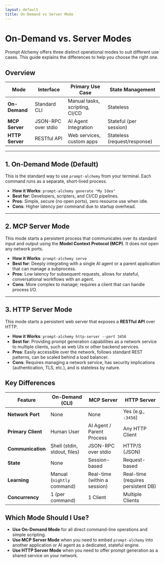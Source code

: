 ```yaml
---
layout: default
title: On-Demand vs Server Mode
---
```


# On-Demand vs. Server Modes

Prompt Alchemy offers three distinct operational modes to suit different use cases. This guide explains the differences to help you choose the right one.

## Overview

| Mode | Interface | Primary Use Case | State Management |
|---|---|---|---|
| **On-Demand** | Standard CLI | Manual tasks, scripting, CI/CD | Stateless |
| **MCP Server** | JSON-RPC over stdio | AI Agent Integration | Stateful (per session) |
| **HTTP Server** | RESTful API | Web services, custom apps | Stateless (request/response) |

---

## 1. On-Demand Mode (Default)

This is the standard way to use `prompt-alchemy` from your terminal. Each command runs as a separate, short-lived process.

- **How it Works**: `prompt-alchemy generate "My Idea"`
- **Best for**: Developers, scripters, and CI/CD pipelines.
- **Pros**: Simple, secure (no open ports), zero resource use when idle.
- **Cons**: Higher latency per command due to startup overhead.

---

## 2. MCP Server Mode

This mode starts a persistent process that communicates over its standard input and output using the **Model Context Protocol (MCP)**. It does not open any network ports.

- **How it Works**: `prompt-alchemy serve`
- **Best for**: Deeply integrating with a single AI agent or a parent application that can manage a subprocess.
- **Pros**: Low latency for subsequent requests, allows for stateful, conversational workflows with an agent.
- **Cons**: More complex to manage; requires a client that can handle process I/O.

---

## 3. HTTP Server Mode

This mode starts a persistent web server that exposes a **RESTful API** over HTTP.

- **How it Works**: `prompt-alchemy http-server --port 3456`
- **Best for**: Providing prompt generation capabilities as a network service to multiple clients, such as web UIs or other backend services.
- **Pros**: Easily accessible over the network, follows standard REST patterns, can be scaled behind a load balancer.
- **Cons**: Requires managing a network service, has security implications (authentication, TLS, etc.), and is stateless by nature.

## Key Differences

| Feature | On-Demand (CLI) | MCP Server | HTTP Server |
|---|---|---|---|
| **Network Port** | None | None | Yes (e.g., `:3456`) |
| **Primary Client** | Human User | AI Agent / Parent Process | Any HTTP Client |
| **Communication** | Shell (stdin, stdout, files) | JSON-RPC over stdio | HTTP/S (JSON) |
| **State** | None | Session-based | Request-based |
| **Learning** | Manual (`nightly` command) | Real-time (within a session) | Real-time (requires persistent DB) |
| **Concurrency** | 1 (per command) | 1 Client | Multiple Clients |

## Which Mode Should I Use?

-   **Use On-Demand Mode** for all direct command-line operations and simple scripting.
-   **Use MCP Server Mode** when you need to embed `prompt-alchemy` into another application or AI agent as a dedicated, stateful engine.
-   **Use HTTP Server Mode** when you need to offer prompt generation as a shared service on your network.